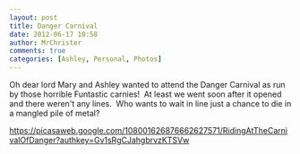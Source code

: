 ```yaml
---
layout: post
title: Danger Carnival
date: 2012-06-17 10:58
author: MrChrister
comments: true
categories: [Ashley, Personal, Photos]
---
```

Oh dear lord Mary and Ashley wanted to attend the Danger Carnival as run by those horrible Funtastic carnies!  At least we went soon after it opened and there weren't any lines.  Who wants to wait in line just a chance to die in a mangled pile of metal?

<a href="https://picasaweb.google.com/108001626876662627571/RidingAtTheCarnivalOfDanger?authkey=Gv1sRgCJahgbrvzKTSVw">https://picasaweb.google.com/108001626876662627571/RidingAtTheCarnivalOfDanger?authkey=Gv1sRgCJahgbrvzKTSVw</a>
